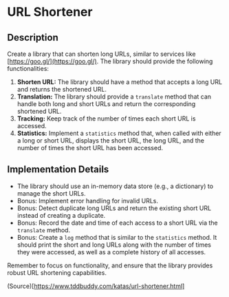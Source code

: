 # URL Shortener

## Description
Create a library that can shorten long URLs, similar to services like [https://goo.gl/](https://goo.gl/). The library should provide the following functionalities:

1. **Shorten URL:** The library should have a method that accepts a long URL and returns the shortened URL.
2. **Translation:** The library should provide a `translate` method that can handle both long and short URLs and return the corresponding shortened URL.
3. **Tracking:** Keep track of the number of times each short URL is accessed.
4. **Statistics:** Implement a `statistics` method that, when called with either a long or short URL, displays the short URL, the long URL, and the number of times the short URL has been accessed.

## Implementation Details

- The library should use an in-memory data store (e.g., a dictionary) to manage the short URLs.
- Bonus: Implement error handling for invalid URLs.
- Bonus: Detect duplicate long URLs and return the existing short URL instead of creating a duplicate.
- Bonus: Record the date and time of each access to a short URL via the `translate` method.
- Bonus: Create a `log` method that is similar to the `statistics` method. It should print the short and long URLs along with the number of times they were accessed, as well as a complete history of all accesses.

Remember to focus on functionality, and ensure that the library provides robust URL shortening capabilities.

(Source)[https://www.tddbuddy.com/katas/url-shortener.html]